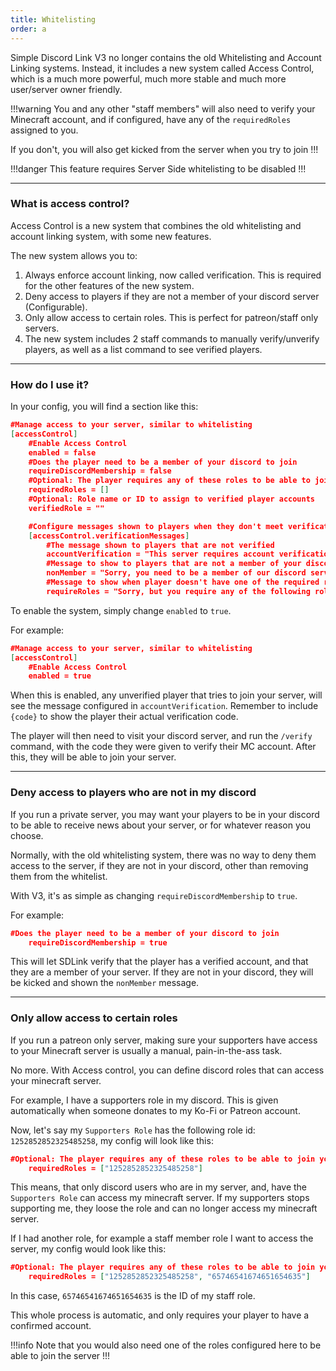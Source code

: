 ```yaml
---
title: Whitelisting
order: a
---
```


Simple Discord Link V3 no longer contains the old Whitelisting and Account Linking systems. Instead, it includes a new system called Access Control, which is a much more powerful, much more stable and much more user/server owner friendly.

!!!warning
You and any other "staff members" will also need to verify your Minecraft account, and if configured, have any of the `requiredRoles` assigned to you.

If you don't, you will also get kicked from the server when you try to join
!!!

!!!danger
This feature requires Server Side whitelisting to be disabled
!!!

---

### What is access control?

Access Control is a new system that combines the old whitelisting and account linking system, with some new features.

The new system allows you to:

1) Always enforce account linking, now called verification. This is required for the other features of the new system.
2) Deny access to players if they are not a member of your discord server (Configurable).
3) Only allow access to certain roles. This is perfect for patreon/staff only servers.
4) The new system includes 2 staff commands to manually verify/unverify players, as well as a list command to see verified players.

---

### How do I use it?

In your config, you will find a section like this:

```json
#Manage access to your server, similar to whitelisting
[accessControl]
	#Enable Access Control
	enabled = false
	#Does the player need to be a member of your discord to join
	requireDiscordMembership = false
	#Optional: The player requires any of these roles to be able to join your server
	requiredRoles = []
	#Optional: Role name or ID to assign to verified player accounts
	verifiedRole = ""

	#Configure messages shown to players when they don't meet verification requirements
	[accessControl.verificationMessages]
		#The message shown to players that are not verified
		accountVerification = "This server requires account verification. Your verification code is: {code}. Please visit our discord server for instructions on how to verify your account."
		#Message to show to players that are not a member of your discord
		nonMember = "Sorry, you need to be a member of our discord server to join this server"
		#Message to show when player doesn't have one of the required roles. Use {roles} to display the names of configured roles
		requireRoles = "Sorry, but you require any of the following roles: {roles}"
```

To enable the system, simply change `enabled` to `true`.

For example:

```json
#Manage access to your server, similar to whitelisting
[accessControl]
	#Enable Access Control
	enabled = true
```

When this is enabled, any unverified player that tries to join your server, will see the message configured in `accountVerification`. Remember to include `{code}` to show the player their actual verification code.

The player will then need to visit your discord server, and run the `/verify` command, with the code they were given to verify their MC account. After this, they will be able to join your server.

---

### Deny access to players who are not in my discord

If you run a private server, you may want your players to be in your discord to be able to receive news about your server, or for whatever reason you choose.

Normally, with the old whitelisting system, there was no way to deny them access to the server, if they are not in your discord, other than removing them from the whitelist.


With V3, it's as simple as changing `requireDiscordMembership` to `true`.

For example:

```json
#Does the player need to be a member of your discord to join
	requireDiscordMembership = true
```

This will let SDLink verify that the player has a verified account, and that they are a member of your server. If they are not in your discord, they will be kicked and shown the `nonMember` message.

---

### Only allow access to certain roles

If you run a patreon only server, making sure your supporters have access to your Minecraft server is usually a manual, pain-in-the-ass task.

No more. With Access control, you can define discord roles that can access your minecraft server.

For example, I have a supporters role in my discord. This is given automatically when someone donates to my Ko-Fi or Patreon account. 

Now, let's say my `Supporters Role` has the following role id: `1252852852325485258`, my config will look like this:

```json
#Optional: The player requires any of these roles to be able to join your server
	requiredRoles = ["1252852852325485258"]
```

This means, that only discord users who are in my server, and, have the `Supporters Role` can access my minecraft server. If my supporters stops supporting me, they loose the role and can no longer access my minecraft server.


If I had another role, for example a staff member role I want to access the server, my config would look like this:

```json
#Optional: The player requires any of these roles to be able to join your server
	requiredRoles = ["1252852852325485258", "65746541674651654635"]
```

In this case, `65746541674651654635` is the ID of my staff role.

This whole process is automatic, and only requires your player to have a confirmed account. 

!!!info
Note that you would also need one of the roles configured here to be able to join the server
!!!